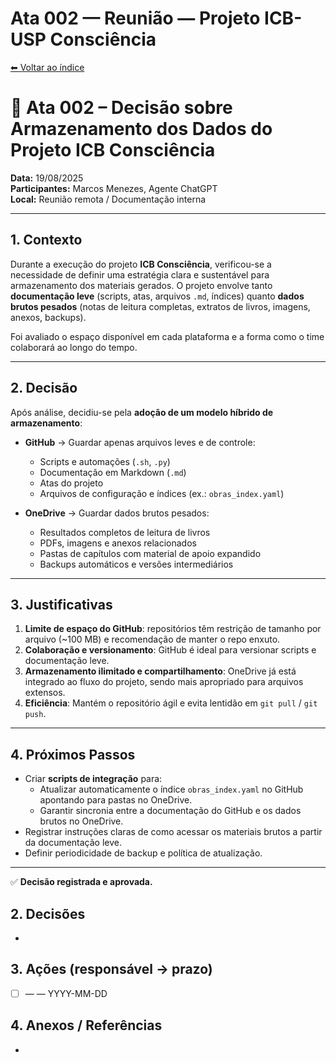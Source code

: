 # Ata 002 — Reunião — Projeto ICB-USP Consciência


[⬅︎ Voltar ao índice](./INDEX.md)

# 📑 Ata 002 – Decisão sobre Armazenamento dos Dados do Projeto ICB Consciência

**Data:** 19/08/2025  
**Participantes:** Marcos Menezes, Agente ChatGPT  
**Local:** Reunião remota / Documentação interna  

---

## 1. Contexto
Durante a execução do projeto **ICB Consciência**, verificou-se a necessidade de definir uma estratégia clara e sustentável para armazenamento dos materiais gerados. O projeto envolve tanto **documentação leve** (scripts, atas, arquivos `.md`, índices) quanto **dados brutos pesados** (notas de leitura completas, extratos de livros, imagens, anexos, backups).  

Foi avaliado o espaço disponível em cada plataforma e a forma como o time colaborará ao longo do tempo.  

---

## 2. Decisão
Após análise, decidiu-se pela **adoção de um modelo híbrido de armazenamento**:

- **GitHub** → Guardar apenas arquivos leves e de controle:
  - Scripts e automações (`.sh`, `.py`)  
  - Documentação em Markdown (`.md`)  
  - Atas do projeto  
  - Arquivos de configuração e índices (ex.: `obras_index.yaml`)  

- **OneDrive** → Guardar dados brutos pesados:
  - Resultados completos de leitura de livros  
  - PDFs, imagens e anexos relacionados  
  - Pastas de capítulos com material de apoio expandido  
  - Backups automáticos e versões intermediários  

---

## 3. Justificativas
1. **Limite de espaço do GitHub**: repositórios têm restrição de tamanho por arquivo (~100 MB) e recomendação de manter o repo enxuto.  
2. **Colaboração e versionamento**: GitHub é ideal para versionar scripts e documentação leve.  
3. **Armazenamento ilimitado e compartilhamento**: OneDrive já está integrado ao fluxo do projeto, sendo mais apropriado para arquivos extensos.  
4. **Eficiência**: Mantém o repositório ágil e evita lentidão em `git pull` / `git push`.  

---

## 4. Próximos Passos
- Criar **scripts de integração** para:
  - Atualizar automaticamente o índice `obras_index.yaml` no GitHub apontando para pastas no OneDrive.  
  - Garantir sincronia entre a documentação do GitHub e os dados brutos no OneDrive.  
- Registrar instruções claras de como acessar os materiais brutos a partir da documentação leve.  
- Definir periodicidade de backup e política de atualização.  

---

✅ **Decisão registrada e aprovada.**  

## 2. Decisões
- 

## 3. Ações (responsável → prazo)
- [ ]  —  — YYYY-MM-DD

## 4. Anexos / Referências
- 
